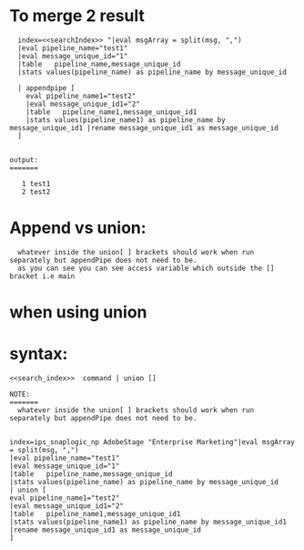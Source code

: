 To merge 2 result
===================


      index=<<searchIndex>> "|eval msgArray = split(msg, ",") 
      |eval pipeline_name="test1"
      |eval message_unique_id="1"
      |table   pipeline_name,message_unique_id
      |stats values(pipeline_name) as pipeline_name by message_unique_id  
      
      | appendpipe [
        eval pipeline_name1="test2"
        |eval message_unique_id1="2"
        |table   pipeline_name1,message_unique_id1 
        |stats values(pipeline_name1) as pipeline_name by message_unique_id1 |rename message_unique_id1 as message_unique_id
      ]
      
      
    output:
    =======
    
       1 test1
       2 test2 


Append vs union:
================

      whatever inside the union[ ] brackets should work when run separately but appendPipe does not need to be.
      as you can see you can see access variable which outside the [] bracket i.e main 


when using union
=================

syntax:
========
    
    <<search_index>>  command | union [] 
    
    NOTE:
    =======
      whatever inside the union[ ] brackets should work when run separately but appendPipe does not need to be.


    index=ips_snaplogic_np AdobeStage "Enterprise Marketing"|eval msgArray = split(msg, ",") 
    |eval pipeline_name="test1"
    |eval message_unique_id="1"
    |table   pipeline_name,message_unique_id
    |stats values(pipeline_name) as pipeline_name by message_unique_id  
    | union [
    eval pipeline_name1="test2"
    |eval message_unique_id1="2"
    |table   pipeline_name1,message_unique_id1 
    |stats values(pipeline_name1) as pipeline_name by message_unique_id1 |rename message_unique_id1 as message_unique_id
    ]
